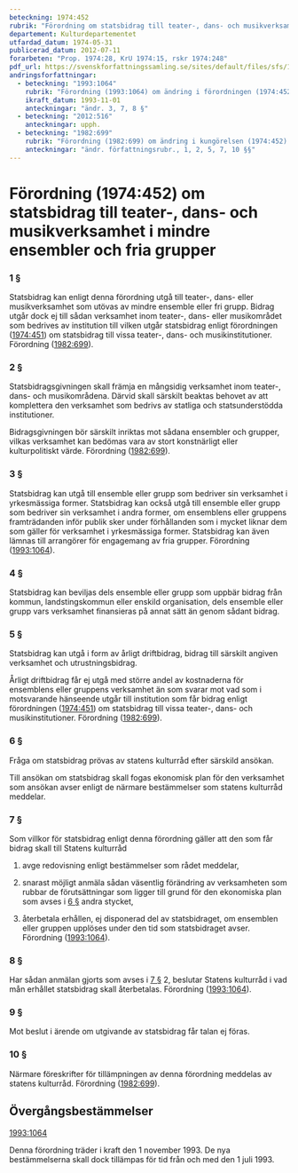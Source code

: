 ```yaml
---
beteckning: 1974:452
rubrik: "Förordning om statsbidrag till teater-, dans- och musikverksamhet i mindre ensembler och fria grupper"
departement: Kulturdepartementet
utfardad_datum: 1974-05-31
publicerad_datum: 2012-07-11
forarbeten: "Prop. 1974:28, KrU 1974:15, rskr 1974:248"
pdf_url: https://svenskforfattningssamling.se/sites/default/files/sfs/1974-05/SFS1974-452.pdf
andringsforfattningar:
  - beteckning: "1993:1064"
    rubrik: "Förordning (1993:1064) om ändring i förordningen (1974:452) om statsbidrag till teater-, dans- och musikverksamhet i mindre ensembler och fria grupper"
    ikraft_datum: 1993-11-01
    anteckningar: "ändr. 3, 7, 8 §"
  - beteckning: "2012:516"
    anteckningar: upph.
  - beteckning: "1982:699"
    rubrik: "Förordning (1982:699) om ändring i kungörelsen (1974:452) om statsbidrag till teater-, dans- och musikverksamhet i mindre ensembler och fria grupper"
    anteckningar: "ändr. författningsrubr., 1, 2, 5, 7, 10 §§"
---
```


# Förordning (1974:452) om statsbidrag till teater-, dans- och musikverksamhet i mindre ensembler och fria grupper

### 1 §

Statsbidrag kan enligt denna förordning utgå till teater-, dans- eller musikverksamhet som utövas av mindre ensemble eller fri grupp. Bidrag utgår dock ej till sådan verksamhet inom teater-, dans- eller musikområdet som bedrives av institution till vilken utgår statsbidrag enligt förordningen ([1974:451](https://selex.se/eli/sfs/1974/451)) om statsbidrag till vissa teater-, dans- och musikinstitutioner. Förordning ([1982:699](https://selex.se/eli/sfs/1982/699)).

### 2 §

Statsbidragsgivningen skall främja en mångsidig verksamhet inom teater-, dans- och musikområdena. Därvid skall särskilt beaktas behovet av att komplettera den verksamhet som bedrivs av statliga och statsunderstödda institutioner.

Bidragsgivningen bör särskilt inriktas mot sådana ensembler och grupper, vilkas verksamhet kan bedömas vara av stort konstnärligt eller kulturpolitiskt värde. Förordning ([1982:699](https://selex.se/eli/sfs/1982/699)).

### 3 §

Statsbidrag kan utgå till ensemble eller grupp som bedriver sin verksamhet i yrkesmässiga former. Statsbidrag kan också utgå till ensemble eller grupp som bedriver sin verksamhet i andra former, om ensemblens eller gruppens framträdanden inför publik sker under förhållanden som i mycket liknar dem som gäller för verksamhet i yrkesmässiga former. Statsbidrag kan även lämnas till arrangörer för engagemang av fria grupper. Förordning ([1993:1064](https://selex.se/eli/sfs/1993/1064)).

### 4 §

Statsbidrag kan beviljas dels ensemble eller grupp som uppbär bidrag från kommun, landstingskommun eller enskild organisation, dels ensemble eller grupp vars verksamhet finansieras på annat sätt än genom sådant bidrag.

### 5 §

Statsbidrag kan utgå i form av årligt driftbidrag, bidrag till särskilt angiven verksamhet och utrustningsbidrag.

Årligt driftbidrag får ej utgå med större andel av kostnaderna för ensemblens eller gruppens verksamhet än som svarar mot vad som i motsvarande hänseende utgår till institution som får bidrag enligt förordningen ([1974:451](https://selex.se/eli/sfs/1974/451)) om statsbidrag till vissa teater-, dans- och musikinstitutioner. Förordning ([1982:699](https://selex.se/eli/sfs/1982/699)).

### 6 §

Fråga om statsbidrag prövas av statens kulturråd efter särskild ansökan.

Till ansökan om statsbidrag skall fogas ekonomisk plan för den verksamhet som ansökan avser enligt de närmare bestämmelser som statens kulturråd meddelar.

### 7 §

Som villkor för statsbidrag enligt denna förordning gäller att den som får bidrag skall till Statens kulturråd

1. avge redovisning enligt bestämmelser som rådet meddelar,

2. snarast möjligt anmäla sådan väsentlig förändring av verksamheten som rubbar de förutsättningar som ligger till grund för den ekonomiska plan som avses i [6 §](#6) andra stycket,

3. återbetala erhållen, ej disponerad del av statsbidraget, om ensemblen eller gruppen upplöses under den tid som statsbidraget avser. Förordning ([1993:1064](https://selex.se/eli/sfs/1993/1064)).

### 8 §

Har sådan anmälan gjorts som avses i [7 §](#7) 2, beslutar Statens kulturråd i vad mån erhållet statsbidrag skall återbetalas. Förordning ([1993:1064](https://selex.se/eli/sfs/1993/1064)).

### 9 §

Mot beslut i ärende om utgivande av statsbidrag får talan ej föras.

### 10 §

Närmare föreskrifter för tillämpningen av denna förordning meddelas av statens kulturråd. Förordning ([1982:699](https://selex.se/eli/sfs/1982/699)).

## Övergångsbestämmelser

[1993:1064](https://selex.se/eli/sfs/1993/1064)

Denna förordning träder i kraft den 1 november 1993. De nya bestämmelserna skall dock tillämpas för tid från och med den 1 juli 1993.